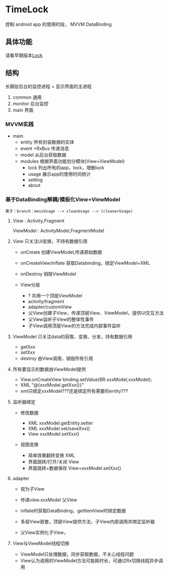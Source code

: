 # TimeLock
控制 android app 的使用时段， MVVM DataBinding

##	具体功能
请看早期版本[Lock](https://github.com/ruiaa/Lock)

##	结构
长期驻后台的监控进程 + 显示界面的主进程

1.	common	通用
2.	monitor	后台监控
3.	main	界面

###	MVVM实践
+	main
	+	entity	所有封装数据的实体
	+	event	+RxBus 传递消息
	+	model	从后台获取数据
	+	modules	根据界面功能划分模块(View+ViewModel) 
		+	lock	列出所有的app，lock，增删lock
		+	usage	展示app的使用时间统计
		+	setting
		+	about


###	基于DataBinding解耦/模板化View+ViewModel
	
	栗子：branch：messUsage --> cleanUsage --> (cleanerUsage)

1.	View : Activity,Fragment

	ViewModel : ActivityModel,FragmentModel

2.	View	只关注UI变换，不持有数据引用
	+	onCreate	创建ViewModel,传递原始数据
	+	onCreateView/inflate  获取Databinding，绑定ViewModel+XML
	+	onDestroy	销毁ViewModel

	+	View分层
		+	? 共用一个顶层ViewModel
		+	activity/fragment
		+	adapter/customView
		+	父View创建子View，传递顶层View、ViewModel，提供UI交互方法
		+	父View监听子View的整体性事件
		+	子View调用顶层View的方法完成内部事件监听

3.	ViewModel	只关注data的获取、变换、分发，持有数据引用
	+	getXxx
	+	setXxx
	+	destroy	由View调用，销毁所有引用
4.	所有要显示的数据由ViewModel提供
	+	View.onCreateView	binding.setValue(BR.xxxModel,xxxModel);
	+	XML "@{xxxModel.getXxx()}"	
	+	xml只绑定xxxModel???还是绑定所有需要的entity???
5.	监听器绑定
	+	修改数据
		+	XML 	xxxModel.getEntity.setter 
		+	XML 	xxxModel.set/saveXxx()
		+	View	xxxModel.setXxx()

	+	视图变换
		+	简单效果翻转变换		XML
		+	界面跳转/打开/关闭		View
		+	界面跳转+数据保存		View+xxxModel.setXxx()
6.	adapter
	+	视为子View
	+	传递view.xxxModel  父View
	+	inflate时获取DataBinding，getItemView时绑定数据

	+	多层View嵌套，顶层View提供方法，子View内部调用并绑定监听器
	+	父View实例化子View，
	

7.	View与ViewModel线程切换
	+	ViewModel只处理数据，同步获取数据，不关心线程问题
	+	View认为调用的ViewModel方法可能耗时长，可通过Rx切换线程异步调用
